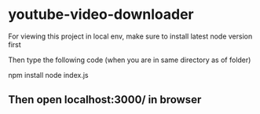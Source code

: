 # youtube-video-downloader

For viewing this project in local env, make sure to install latest node version first

Then type the following code (when you are in same directory as of folder)

npm install
node index.js

Then open localhost:3000/ in browser
---------------------------------------------
